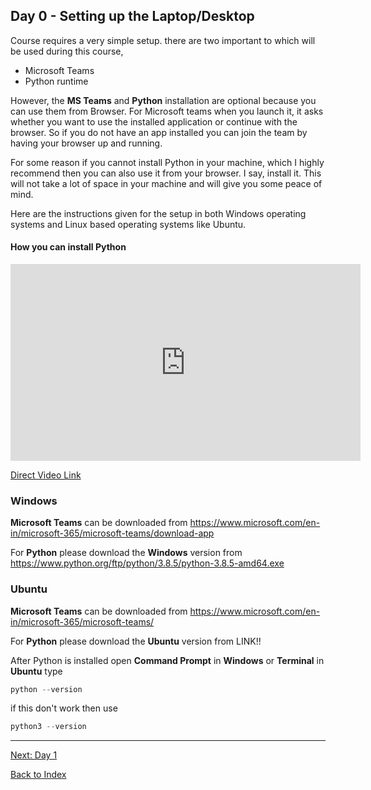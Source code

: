 ## Day 0 - Setting up the Laptop/Desktop

Course requires a very simple setup.  there are two important to which will be used during this course,
- Microsoft Teams 
- Python runtime

However, the **MS Teams** and **Python** installation are optional because you can use them from Browser. For Microsoft teams when you launch it, it asks whether you want to use the installed application or continue with the browser. So if you do not have an app installed you can join the team by having your browser up and running.  

For some reason if you cannot install Python in your machine, which I highly recommend then you can also use it from your browser. I say, install it. This will not take a lot of space in your machine and will give you some peace of mind.  

Here are the instructions given for the setup in both Windows operating systems and Linux based operating systems like Ubuntu.

#### How you can install Python
<iframe width="560" height="315" src="https://www.youtube.com/embed/hrzKDORwvxs" frameborder="0" allow="accelerometer; autoplay; encrypted-media; gyroscope; picture-in-picture" allowfullscreen></iframe>

[Direct Video Link](https://www.youtube.com/embed/hrzKDORwvxs)

### Windows 
**Microsoft Teams** can be downloaded from <https://www.microsoft.com/en-in/microsoft-365/microsoft-teams/download-app>

For **Python** please download the **Windows** version from https://www.python.org/ftp/python/3.8.5/python-3.8.5-amd64.exe

### Ubuntu
**Microsoft Teams** can be downloaded from <https://www.microsoft.com/en-in/microsoft-365/microsoft-teams/>

For **Python** please download the **Ubuntu** version from 
LINK!!

After Python is installed open **Command Prompt** in **Windows** or **Terminal** in **Ubuntu** type 
```python 
python --version
``` 
if this don't work then use 
```python 
python3 --version
```

---
[Next: Day 1](01-day01.md) 

[Back to Index](index.md)   